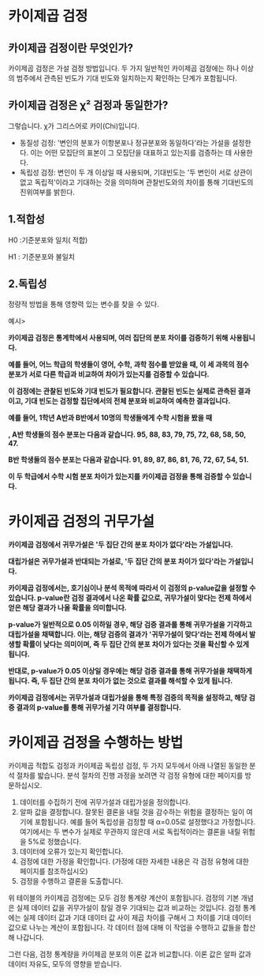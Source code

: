 # 카이제곱 검정

## **카이제곱 검정이란 무엇인가?**

카이제곱 검정은 가설 검정 방법입니다. 두 가지 일반적인 카이제곱 검정에는 하나 이상의 범주에서 관측된 빈도가 기대 빈도와 일치하는지 확인하는 단계가 포함됩니다.

## **카이제곱 검정은 χ² 검정과 동일한가?**

그렇습니다. χ가 그리스어로 카이(Chi)입니다.

- 동질성 검정: '변인의 분포가 이항분포나 정규분포와 동일하다'라는 가설을 설정한다. 이는 어떤 모집단의 표본이 그 모집단을 대표하고 있는지를 검증하는 데 사용한다.
- 독립성 검정: 변인이 두 개 이상일 때 사용되며, 기대빈도는 '두 변인이 서로 상관이 없고 독립적'이라고 기대하는 것을 의미하며 관찰빈도와의 차이를 통해 기대빈도의 진위여부를 밝힌다.

## 1.적합성



H0 :기준분포와 일치( 적합)

H1 : 기준분포와 불일치 

## 2.독립성

정량적 방법을 통해 영향력 있는 변수를 찾을 수 있다. 

예시>

**카이제곱 검정은 통계학에서 사용되며, 여러 집단의 분포 차이를 검증하기 위해 사용됩니다.** 

**예를 들어, 어느 학급의 학생들이 영어, 수학, 과학 점수를 받았을 때, 이 세 과목의 점수 분포가 서로 다른 학급과 비교하여 차이가 있는지를 검증할 수 있습니다.**

**이 검정에는 관찰된 빈도와 기대 빈도가 필요합니다. 관찰된 빈도는 실제로 관측된 결과이고, 기대 빈도는 검정할 집단에서의 전체 분포와 비교하여 예측한 결과입니다.**

**예를 들어, 1학년 A반과 B반에서 10명의 학생들에게 수학 시험을 봤을 때**

**, A반 학생들의 점수 분포는 다음과 같습니다. 95, 88, 83, 79, 75, 72, 68, 58, 50, 47.**  

**B반 학생들의 점수 분포는 다음과 같습니다. 91, 89, 87, 86, 81, 76, 72, 67, 54, 51.** 

**이 두 학급에서 수학 시험 분포 차이가 있는지를 카이제곱 검정을 통해 검증할 수 있습니다.**



# 카이제곱 검정의 귀무가설

**카이제곱 검정에서 귀무가설은 '두 집단 간의 분포 차이가 없다'라는 가설입니다.**

**대립가설은 귀무가설과 반대되는 가설로, '두 집단 간의 분포 차이가 있다'라는 가설입니다.**

**카이제곱 검정에서는, 호기심이나 분석 목적에 따라서 이 검정의 p-value값을 설정할 수 있습니다. p-value란 검정 결과에서 나온 확률 값으로, 귀무가설이 맞다는 전제 하에서 얻은 해당 결과가 나올 확률을 의미합니다.**

**p-value가 일반적으로 0.05 이하일 경우, 해당 검증 결과를 통해 귀무가설을 기각하고 대립가설을 채택합니다. 이는, 해당 검증의 결과가 '귀무가설이 맞다'라는 전제 하에서 발생할 확률이 낮다는 의미이며, 즉 두 집단 간의 분포 차이가 있다는 것을 확신할 수 있게 됩니다.**

**반대로, p-value가 0.05 이상일 경우에는 해당 검증 결과를 통해 귀무가설을 채택하게 됩니다. 즉, 두 집단 간의 분포 차이가 없는 것으로 결과를 해석할 수 있게 됩니다.**

**카이제곱 검정에서는 귀무가설과 대립가설을 통해 특정 검증의 목적을 설정하고, 해당 검증 결과의 p-value를 통해 귀무가설 기각 여부를 결정합니다.**

# 카이제곱 검정을 수행하는 방법

카이제곱 적합도 검정과 카이제곱 독립성 검정, 두 가지 모두에서 아래 나열된 동일한 분석 절차를 밟습니다. 분석 절차의 진행 과정을 보려면 각 검정 유형에 대한 페이지를 방문하십시오.

1. 데이터를 수집하기 전에 귀무가설과 대립가설을 정의합니다.
2. 알파 값을 결정합니다. 잘못된 결론을 내릴 것을 감수하는 위험을 결정하는 일이 여기에 포함됩니다. 예를 들어 독립성을 검정할 때 α=0.05로 설정했다고 가정합니다. 여기에서는 두 변수가 실제로 무관하지 않은데 서로 독립적이라는 결론을 내릴 위험을 5%로 정했습니다.
3. 데이터에 오류가 있는지 확인합니다.
4. 검정에 대한 가정을 확인합니다. (가정에 대한 자세한 내용은 각 검정 유형에 대한 페이지를 참조하십시오)
5. 검정을 수행하고 결론을 도출합니다.

위 테이블의 카이제곱 검정에는 모두 검정 통계량 계산이 포함됩니다. 검정의 기본 개념은 실제 데이터 값을 귀무가설이 참일 경우 기대되는 값과 비교하는 것입니다. 검정 통계에는 실제 데이터 값과 기대 데이터 값 사이 제곱 차이를 구해서 그 차이를 기대 데이터 값으로 나누는 계산이 포함됩니다. 각 데이터 점에 대해 이 작업을 수행하고 값들을 합산해 나갑니다.

그런 다음, 검정 통계량을 카이제곱 분포의 이론 값과 비교합니다. 이론 값은 알파 값과 데이터 자유도, 모두의 영향을 받습니다.
